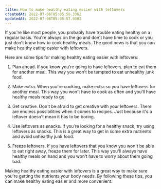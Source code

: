 ```yaml
---
title: How to make healthy eating easier with leftovers
createdAt: 2022-07-06T05:05:56.336Z
updatedAt: 2022-07-06T05:05:57.930Z
---
```


If you're like most people, you probably have trouble eating healthy on a regular basis. You're always on the go and don't have time to cook or you just don't know how to cook healthy meals. The good news is that you can make healthy eating easier with leftovers.

Here are some tips for making healthy eating easier with leftovers:

1. Plan ahead. If you know you're going to have leftovers, plan to eat them for another meal. This way you won't be tempted to eat unhealthy junk food.

2. Make extra. When you're cooking, make extra so you have leftovers for another meal. This way you won't have to cook as often and you'll have healthy meals ready to go.

3. Get creative. Don't be afraid to get creative with your leftovers. There are endless possibilities when it comes to recipes. Just because it's a leftover doesn't mean it has to be boring.

4. Use leftovers as snacks. If you're looking for a healthy snack, try using leftovers as snacks. This is a great way to get in some extra nutrients and avoid unhealthy junk food.

5. Freeze leftovers. If you have leftovers that you know you won't be able to eat right away, freeze them for later. This way you'll always have healthy meals on hand and you won't have to worry about them going bad.

Making healthy eating easier with leftovers is a great way to make sure you're getting the nutrients your body needs. By following these tips, you can make healthy eating easier and more convenient.
